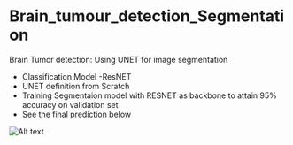 # Brain_tumour_detection_Segmentation
Brain Tumor detection: Using UNET for image segmentation
- Classification Model -ResNET 
- UNET definition from Scratch
- Training Segmentaion model with RESNET as backbone to attain 95% accuracy on validation set
- See the final prediction below

![Alt text](https://github.com/rajuzumaki2207/Brain_tumour_detection_Segmentation/blob/master/output.png?raw=true "Title")
